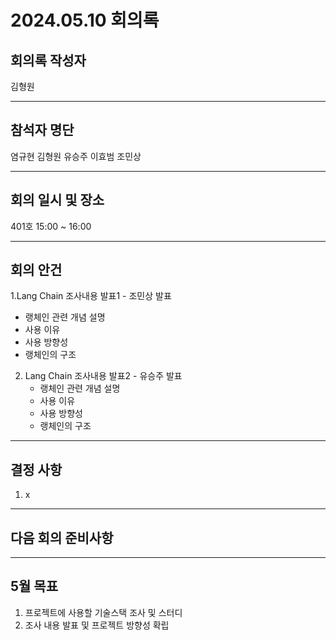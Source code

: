 # 2024.05.10 회의록
## 회의록 작성자
김형원
***
## 참석자 명단
염규현
김형원
유승주
이효범
조민상
***
## 회의 일시 및 장소
401호 15:00 ~ 16:00
***
## 회의 안건
1.Lang Chain 조사내용 발표1 - 조민상 발표
   - 랭체인 관련 개념 설명
   - 사용 이유
   - 사용 방향성
   - 랭체인의 구조
2. Lang Chain 조사내용 발표2 - 유승주 발표
   - 랭체인 관련 개념 설명
   - 사용 이유
   - 사용 방향성
   - 랭체인의 구조
***
## 결정 사항
1. x
***
## 다음 회의 준비사항

***
## 5월 목표
1. 프로젝트에 사용할 기술스택 조사 및 스터디
2. 조사 내용 발표 및 프로젝트 방향성 확립
